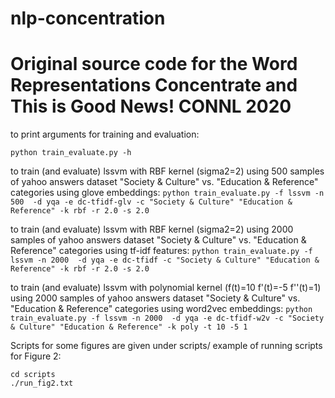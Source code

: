 # nlp-concentration

# Original source code for the Word Representations Concentrate and This is Good News! CONNL 2020 

to print arguments for training and evaluation:

`python train_evaluate.py -h`

to train (and evaluate) lssvm with RBF kernel (sigma2=2) using 500 samples of yahoo answers dataset "Society & Culture" vs. "Education & Reference" categories using glove embeddings:
`python train_evaluate.py -f lssvm -n 500  -d yqa -e dc-tfidf-glv -c "Society & Culture" "Education & Reference" -k rbf -r 2.0 -s 2.0`

to train (and evaluate) lssvm with RBF kernel (sigma2=2) using 2000 samples of yahoo answers dataset "Society & Culture" vs. "Education & Reference" categories using tf-idf features:
`python train_evaluate.py -f lssvm -n 2000  -d yqa -e dc-tfidf -c "Society & Culture" "Education & Reference" -k rbf -r 2.0 -s 2.0`

to train (and evaluate) lssvm with polynomial kernel (f(t)=10 f'(t)=-5 f''(t)=1) using 2000 samples of yahoo answers dataset "Society & Culture" vs. "Education & Reference" categories using word2vec embeddings:
`python train_evaluate.py -f lssvm -n 2000  -d yqa -e dc-tfidf-w2v -c "Society & Culture" "Education & Reference" -k poly -t 10 -5 1`

Scripts for some figures are given under scripts/
example of running scripts for Figure 2:  

`cd scripts`  
`./run_fig2.txt`

